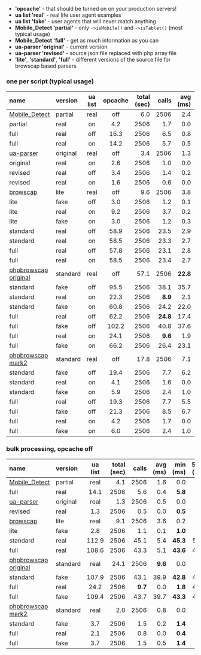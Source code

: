 - **'opcache'** - that should be turned on on your production servers!
- **ua list 'real'** - real life user agent examples
- **ua list 'fake'** - user agents that will never match anything
- **Mobile_Detect 'partial'** - only `->isMobile()` and `->isTablet()` (most typical usage)
- **Mobile_Detect 'full'** - get as much information as you can
- **ua-parser 'original'** - current version
- **ua-parser 'revised'** - source json file replaced with php array file
- **'lite'**, **'standard'**, **'full'** - different versions of the source file for browscap based parsers


### one per script (typical usage)
name | version | ua list | opcache | total (sec) | calls | avg (ms) | min (ms) | 50% (ms) | 95% (ms) | 99% (ms) | max (ms)
:--- | :--- | :---: | :---: | ---: | ---: | ---: | ---: | ---: | ---: | ---: | ---:
[Mobile_Detect](https://github.com/serbanghita/Mobile-Detect) | partial | real | off | 6.0 | 2506 | 2.4 | 0.3 | **2.3** | 3.6 | 4.7 | 5.9
 | partial | real | on | 4.2 | 2506 | 1.7 | 0.0 | **1.6** | 3.0 | 4.1 | 7.6
 | full | real | off | 16.3 | 2506 | 6.5 | 0.8 | **6.6** | 9.3 | 12.6 | 16.9
 | full | real | on | 14.2 | 2506 | 5.7 | 0.5 | **5.8** | 8.5 | 12.0 | 14.4
[ua-parser](https://github.com/tobie/ua-parser) | original | real | off | 3.4 | 2506 | 1.3 | 0.1 | **1.3** | 2.0 | 2.3 | 11.9
 | original | real | on | 2.6 | 2506 | 1.0 | 0.0 | **1.0** | 1.7 | 2.0 | 2.5
 | revised | real | off | 3.4 | 2506 | 1.4 | 0.2 | **1.3** | 2.0 | 2.4 | 3.1
 | revised | real | on | 1.6 | 2506 | 0.6 | 0.0 | **0.6** | 1.1 | 1.5 | 2.2
[browscap](http://www.php.net/get_browser) | lite | real | off | 9.6 | 2506 | 3.8 | 0.1 | **3.7** | 7.0 | 9.0 | 27.9
 | lite | fake | off | 3.0 | 2506 | 1.2 | 0.1 | **1.2** | 1.8 | 2.0 | 2.6
 | lite | real | on | 9.2 | 2506 | 3.7 | 0.2 | **3.6** | 6.8 | 8.2 | 14.2
 | lite | fake | on | 3.0 | 2506 | 1.2 | 0.3 | **1.2** | 1.8 | 2.0 | 3.4
 | standard | real | off | 58.9 | 2506 | 23.5 | 2.9 | **23.7** | 28.0 | 30.3 | 37.7
 | standard | real | on | 58.5 | 2506 | 23.3 | 2.7 | **23.5** | 28.1 | 29.5 | 36.8
 | full | real | off | 57.8 | 2506 | 23.1 | 2.8 | **23.2** | 27.8 | 29.3 | 35.8
 | full | real | on | 58.5 | 2506 | 23.4 | 2.7 | **23.4** | 28.4 | 30.6 | 35.2
[phpbrowscap original](https://github.com/GaretJax/phpbrowscap) | standard | real | off | 57.1 | 2506 | **22.8** | 14.8 | **18.9** | 40.5 | 44.1 | 251.5
 | standard | fake | off | 95.5 | 2506 | 38.1 | 35.7 | **38.0** | 39.9 | 41.4 | 46.0
 | standard | real | on | 22.3 | 2506 | **8.9** | 2.1 | **5.1** | 24.7 | 28.7 | 262.1
 | standard | fake | on | 60.8 | 2506 | 24.2 | 22.0 | **24.1** | 25.7 | 26.7 | 30.1
 | full | real | off | 62.2 | 2506 | **24.8** | 17.4 | **20.9** | 41.4 | 46.2 | 296.2
 | full | fake | off | 102.2 | 2506 | 40.8 | 37.6 | **40.6** | 43.3 | 45.0 | 55.9
 | full | real | on | 24.1 | 2506 | **9.6** | 1.9 | **5.6** | 26.6 | 30.6 | 293.2
 | full | fake | on | 66.2 | 2506 | 26.4 | 23.1 | **26.2** | 28.7 | 30.2 | 33.5
[phpbrowscap mark2](https://github.com/quentin389/phpbrowscap-mark2) | standard | real | off | 17.8 | 2506 | 7.1 | 5.1 | **6.8** | 8.8 | 11.6 | 278.3
 | standard | fake | off | 19.4 | 2506 | 7.7 | 6.2 | **7.7** | 8.4 | 8.8 | 11.0
 | standard | real | on | 4.1 | 2506 | 1.6 | 0.0 | **1.2** | 3.5 | 5.7 | 281.2
 | standard | fake | on | 5.9 | 2506 | 2.4 | 1.0 | **2.2** | 3.1 | 3.5 | 23.7
 | full | real | off | 19.3 | 2506 | 7.7 | 5.5 | **7.4** | 9.7 | 11.8 | 305.4
 | full | fake | off | 21.3 | 2506 | 8.5 | 6.7 | **8.5** | 9.4 | 9.9 | 37.5
 | full | real | on | 4.2 | 2506 | 1.7 | 0.0 | **1.2** | 3.6 | 5.8 | 312.0
 | full | fake | on | 6.0 | 2506 | 2.4 | 1.0 | **2.3** | 3.2 | 3.7 | 24.0

### bulk processing, opcache off
name | version | ua list | total (sec) | calls | avg (ms) | min (ms) | 50% (ms) | 95% (ms) | 99% (ms) | max (ms)
:--- | :--- |:---: | ---: | ---: | ---: | ---: | ---: | ---: | ---: | ---:
[Mobile_Detect](https://github.com/serbanghita/Mobile-Detect) | partial | real | 4.1 | 2506 | 1.6 | 0.0 | **1.6** | 2.9 | 3.8 | 5.1
 | full | real | 14.1 | 2506 | 5.6 | 0.4 | **5.8** | 8.5 | 11.9 | 15.0
[ua-parser](https://github.com/tobie/ua-parser) | original | real | 1.3 | 2506 | 0.5 | 0.0 | **0.5** | 1.0 | 1.4 | 2.8
 | revised | real | 1.3 | 2506 | 0.5 | 0.0 | **0.5** | 1.0 | 1.3 | 2.1
[browscap](http://www.php.net/get_browser) | lite | real | 9.1 | 2506 | 3.6 | 0.2 | **3.5** | 6.7 | 7.8 | 12.5
 | lite | fake | 2.8 | 2506 | 1.1 | 0.1 | **1.0** | 1.7 | 2.0 | 3.4
 | standard | real | 112.9 | 2506 | 45.1 | 5.4 | **45.3** | 50.0 | 52.1 | 58.5
 | full | real | 108.6 | 2506 | 43.3 | 5.1 | **43.6** | 48.1 | 50.4 | 60.9
[phpbrowscap original](https://github.com/GaretJax/phpbrowscap) | standard | real | 24.1 | 2506 | **9.6** | 0.0 | **1.8** | 42.7 | 47.0 | 269.2
 | standard | fake | 107.9 | 2506 | 43.1 | 39.9 | **42.8** | 45.5 | 47.5 | 53.3
 | full | real | 24.2 | 2506 | **9.7** | 0.0 | **1.8** | 43.3 | 47.4 | 285.2
 | full | fake | 109.4 | 2506 | 43.7 | 39.7 | **43.3** | 47.5 | 50.7 | 78.1
[phpbrowscap mark2](https://github.com/quentin389/phpbrowscap-mark2) | standard | real | 2.0 | 2506 | 0.8 | 0.0 | **0.4** | 2.3 | 4.2 | 307.4
 | standard | fake | 3.7 | 2506 | 1.5 | 0.2 | **1.4** | 2.1 | 2.4 | 3.2
 | full | real | 2.1 | 2506 | 0.8 | 0.0 | **0.4** | 2.4 | 4.4 | 328.8
 | full | fake | 3.7 | 2506 | 1.5 | 0.5 | **1.4** | 2.1 | 2.4 | 3.3
